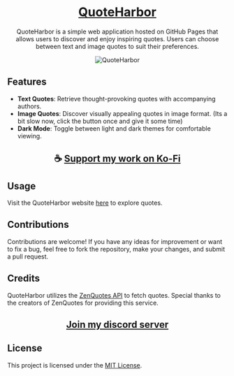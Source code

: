<div align="center">

# [QuoteHarbor](https://thatsinewave.github.io/QuoteHarbor)

QuoteHarbor is a simple web application hosted on GitHub Pages that allows users to discover and enjoy inspiring quotes. Users can choose between text and image quotes to suit their preferences.

![QuoteHarbor](https://github.com/ThatSINEWAVE/QuoteHarbor/assets/133239148/edfb9ea3-6b62-4656-a47b-64525f1ff7d5)

</div>

## Features

- **Text Quotes**: Retrieve thought-provoking quotes with accompanying authors.
- **Image Quotes**: Discover visually appealing quotes in image format. (Its a bit slow now, click the button once and give it some time)
- **Dark Mode**: Toggle between light and dark themes for comfortable viewing.

<div align="center">

## ☕ [Support my work on Ko-Fi](https://ko-fi.com/thatsinewave)

</div>

## Usage

Visit the QuoteHarbor website [here](https://thatsinewave.github.io/QuoteHarbor) to explore quotes.

## Contributions

Contributions are welcome! If you have any ideas for improvement or want to fix a bug, feel free to fork the repository, make your changes, and submit a pull request.

## Credits

QuoteHarbor utilizes the [ZenQuotes API](https://zenquotes.io/) to fetch quotes. Special thanks to the creators of ZenQuotes for providing this service.

<div align="center">

## [Join my discord server](https://discord.gg/2nHHHBWNDw)

</div>

## License

This project is licensed under the [MIT License](LICENSE).
